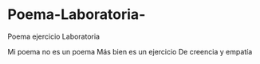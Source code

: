 # Poema-Laboratoria-
Poema ejercicio Laboratoria 

Mi poema no es un poema
Más bien es un ejercicio 
De creencia y empatía 

